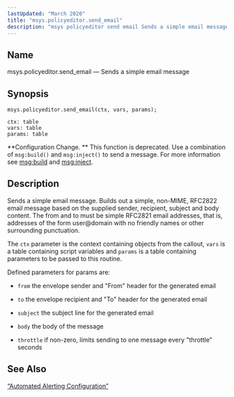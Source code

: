 ```yaml
---
lastUpdated: "March 2020"
title: "msys.policyeditor.send_email"
description: "msys policyeditor send email Sends a simple email message msys policyeditor send email ctx vars params Configuration Change This function is deprecated Use a combination of msg build and msg inject to send a message For more information see msg build and msg inject Sends a simple email message Builds..."
---
```


<a name="lua.ref.msys.policyeditor.send_email"></a> 
## Name

msys.policyeditor.send_email — Sends a simple email message

<a name="idp24984496"></a> 
## Synopsis

`msys.policyeditor.send_email(ctx, vars, params);`

```
ctx: table
vars: table
params: table
```

**Configuration Change. ** This function is deprecated. Use a combination of `msg:build()` and `msg:inject()` to send a message. For more information see [msg:build](/momentum/3/3-reference/3-reference-lua-ref-msg-build) and [msg:inject](/momentum/3/3-reference/3-reference-lua-ref-msg-inject).

<a name="idp24990800"></a> 
## Description

Sends a simple email message. Builds out a simple, non-MIME, RFC2822 email message based on the supplied sender, recipient, subject and body content. The from and to must be simple RFC2821 email addresses, that is, addresses of the form user@domain with no friendly names or other surrounding punctuation.

The `ctx` parameter is the context containing objects from the callout, `vars` is a table containing script variables and `params` is a table containing parameters to be passed to this routine.

Defined parameters for params are:

*   `from` the envelope sender and "From" header for the generated email

*   `to` the envelope recipient and "To" header for the generated email

*   `subject` the subject line for the generated email

*   `body` the body of the message

*   `throttle` if non-zero, limits sending to one message every "throttle" seconds

<a name="idp25001728"></a> 
## See Also

[“Automated Alerting Configuration”](/momentum/3/3-reference/web-3-automated-alerting)